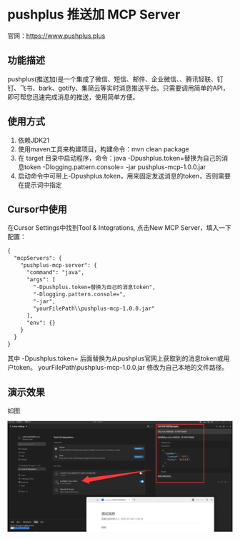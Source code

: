 # pushplus 推送加 MCP Server
官网：https://www.pushplus.plus

## 功能描述
pushplus(推送加)是一个集成了微信、短信、邮件、企业微信、、腾讯轻联、钉钉、飞书、bark、gotify、集简云等实时消息推送平台。只需要调用简单的API，即可帮您迅速完成消息的推送，使用简单方便。

## 使用方式
1. 依赖JDK21
2. 使用maven工具来构建项目，构建命令：mvn clean package
3. 在 target 目录中启动程序，命令：java -Dpushplus.token=替换为自己的消息token -Dlogging.pattern.console= -jar pushplus-mcp-1.0.0.jar
4. 启动命令中可带上-Dpushplus.token，用来固定发送消息的token，否则需要在提示词中指定

## Cursor中使用
在Cursor Settings中找到Tool & Integrations, 点击New MCP Server，填入一下配置：

```
{
  "mcpServers": {
    "pushplus-mcp-server": {
      "command": "java",
      "args": [
        "-Dpushplus.token=替换为自己的消息token",
        "-Dlogging.pattern.console=",
        "-jar",
        "yourFilePath\\pushplus-mcp-1.0.0.jar"
      ],
      "env": {}
    }
  }
}
```

其中 -Dpushplus.token= 后面替换为从pushplus官网上获取到的消息token或用户token。
yourFilePath\\pushplus-mcp-1.0.0.jar 修改为自己本地的文件路径。

## 演示效果
如图

![效果](img/demo.png)